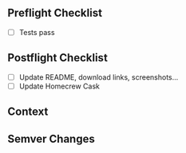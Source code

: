 <!--
Thanks for creating a Pull Request 😄 ! Before you submit, please read the following:
- By making a contribution, you agree to our Code Of Conduct.
-->

<!-- Provide a general summary of the changes in the title above -->

## Preflight Checklist
<!-- Remove items that do not apply. For completed items, change [ ] to [x]. -->
- [ ] Tests pass

## Postflight Checklist
<!-- Remove items that do not apply. For completed items, change [ ] to [x]. -->
- [ ] Update README, download links, screenshots...
- [ ] Update Homecrew Cask

## Context
<!-- Is this related to any GitHub issue(s)? -->

## Semver Changes
<!-- Which semantic version change would you recommend? -->
